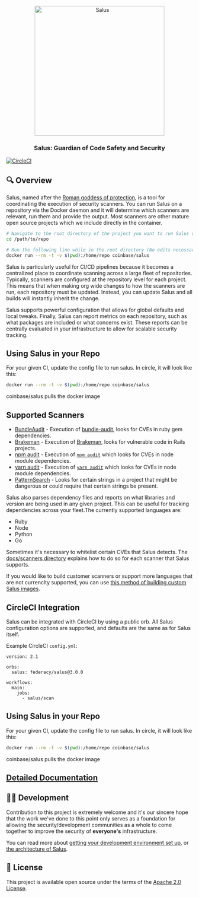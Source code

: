 <p align="center">
  <a href="https://salusscanner.org">
    <img width="350px" alt="Salus" src="logo.png">
  </a>
</p>
<h3 align="center">
   Salus: Guardian of Code Safety and Security
</h3>


[![CircleCI](https://circleci.com/gh/coinbase/salus/tree/master.svg?style=svg)](https://circleci.com/gh/coinbase/salus/tree/master)

## 🔍 Overview

Salus, named after the [Roman goddess of protection](https://en.wikipedia.org/wiki/Salus), is a tool for coordinating the execution of security scanners. You can run Salus on a repository via the Docker daemon and it will determine which scanners are relevant, run them and provide the output. Most scanners are other mature open source projects which we include directly in the container.

```sh
# Navigate to the root directory of the project you want to run Salus on
cd /path/to/repo

# Run the following line while in the root directory (No edits necessary)
docker run --rm -t -v $(pwd):/home/repo coinbase/salus
```

Salus is particularly useful for CI/CD pipelines because it becomes a centralized place to coordinate scanning across a large fleet of repositories. Typically, scanners are configured at the repository level for each project. This means that when making org wide changes to how the scanners are run, each repository must be updated. Instead, you can update Salus and all builds will instantly inherit the change.

Salus supports powerful configuration that allows for global defaults and local tweaks. Finally, Salus can report metrics on each repository, such as what packages are included or what concerns exist. These reports can be centrally evaluated in your infrastructure to allow for scalable security tracking.

## Using Salus in your Repo

For your given CI, update the config file to run salus. In circle, it will look like this: 

```sh
docker run --rm -t -v $(pwd):/home/repo coinbase/salus
```

coinbase/salus pulls the docker image

## Supported Scanners

- [BundleAudit](docs/scanners/bundle_audit.md) - Execution of [bundle-audit](https://github.com/rubysec/bundler-audit), looks for CVEs in ruby gem dependencies.
- [Brakeman](docs/scanners/brakeman.md) - Execution of [Brakeman](https://brakemanscanner.org/), looks for vulnerable code in Rails projects.
- [npm audit](docs/scanners/npm_audit.md) - Execution of [`npm audit`](https://docs.npmjs.com/getting-started/running-a-security-audit) which looks for CVEs in node module dependencies.
- [yarn audit](docs/scanners/yarn_audit.md) - Execution of [`yarn audit`](https://yarnpkg.com/lang/en/docs/cli/audit/) which looks for CVEs in node module dependencies.
- [PatternSearch](docs/scanners/pattern_search.md) - Looks for certain strings in a project that might be dangerous or could require that certain strings be present.

Salus also parses dependency files and reports on what libraries and version are being used in any given project. This can be useful for tracking dependencies across your fleet.The currently supported languages are:
- Ruby
- Node
- Python
- Go

Sometimes it's necessary to whitelist certain CVEs that Salus detects. The [docs/scanners directory](docs/scanners) explains how to do so for each scanner that Salus supports.

If you would like to build customer scanners or support more languages that are not currenclty supported, you can use [this method of building custom Salus images](docs/custom_salus.md).


## CircleCI Integration

Salus can be integrated with CircleCI by using a public orb. All Salus configuration options are supported, and defaults are the same as for Salus itself. 

Example CircleCI `config.yml`:

```
version: 2.1

orbs:
  salus: federacy/salus@3.0.0

workflows:
  main:
    jobs:
      - salus/scan
```

## Using Salus in your Repo

For your given CI, update the config file to run salus. In circle, it will look like this: 

```sh
docker run --rm -t -v $(pwd):/home/repo coinbase/salus
```

coinbase/salus pulls the docker image


## [Detailed Documentation](docs)

## 👷‍♂️ Development

Contribution to this project is extremely welcome and it's our sincere hope that the work we've done to this point only serves as a foundation for allowing the security/development communities as a whole to come together to improve the security of **everyone's** infrastructure.

You can read more about [getting your development environment set up](docs/development.md), or [the architecture of Salus](docs/architecture.md).

## 📃 License

This project is available open source under the terms of the [Apache 2.0 License](https://opensource.org/licenses/Apache-2.0).
